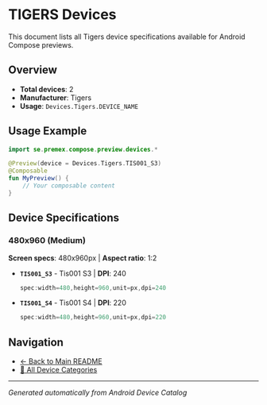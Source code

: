 # TIGERS Devices

This document lists all Tigers device specifications available for Android Compose previews.

## Overview

- **Total devices**: 2
- **Manufacturer**: Tigers
- **Usage**: `Devices.Tigers.DEVICE_NAME`

## Usage Example

```kotlin
import se.premex.compose.preview.devices.*

@Preview(device = Devices.Tigers.TIS001_S3)
@Composable
fun MyPreview() {
    // Your composable content
}
```

## Device Specifications

### 480x960 (Medium)

**Screen specs**: 480x960px | **Aspect ratio**: 1:2

- **`TIS001_S3`** - Tis001 S3 | **DPI**: 240
  ```kotlin
  spec:width=480,height=960,unit=px,dpi=240
  ```

- **`TIS001_S4`** - Tis001 S4 | **DPI**: 220
  ```kotlin
  spec:width=480,height=960,unit=px,dpi=220
  ```

## Navigation

- [← Back to Main README](../../README.md)
- [📱 All Device Categories](../README.md)

---
*Generated automatically from Android Device Catalog*
